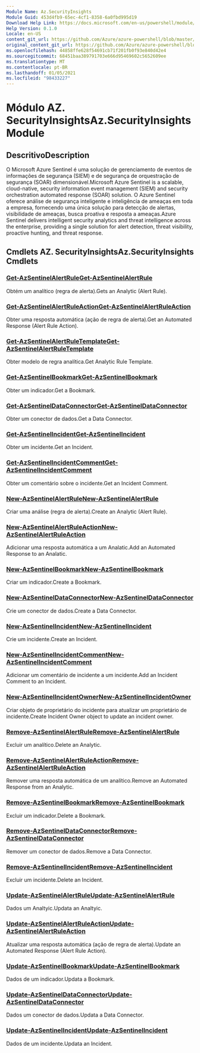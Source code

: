 ```yaml
---
Module Name: Az.SecurityInsights
Module Guid: 453d4fb9-65ec-4cf1-8358-6a0fbd995d19
Download Help Link: https://docs.microsoft.com/en-us/powershell/module/az.securityinsights
Help Version: 0.1.0
Locale: en-US
content_git_url: https://github.com/Azure/azure-powershell/blob/master/src/SecurityInsights/SecurityInsights/help/Az.SecurityInsights.md
original_content_git_url: https://github.com/Azure/azure-powershell/blob/master/src/SecurityInsights/SecurityInsights/help/Az.SecurityInsights.md
ms.openlocfilehash: 44858ffe628f54691cb71f201fb0f93e840d42e4
ms.sourcegitcommit: 68451baa389791703e666d95469602c5652609ee
ms.translationtype: MT
ms.contentlocale: pt-BR
ms.lasthandoff: 01/05/2021
ms.locfileid: "98433227"
---
```

# <span data-ttu-id="065bd-101">Módulo AZ. SecurityInsights</span><span class="sxs-lookup"><span data-stu-id="065bd-101">Az.SecurityInsights Module</span></span>
## <span data-ttu-id="065bd-102">Descritivo</span><span class="sxs-lookup"><span data-stu-id="065bd-102">Description</span></span>
<span data-ttu-id="065bd-103">O Microsoft Azure Sentinel é uma solução de gerenciamento de eventos de informações de segurança (SIEM) e de segurança de orquestração de segurança (SOAR) dimensionável.</span><span class="sxs-lookup"><span data-stu-id="065bd-103">Microsoft Azure Sentinel is a scalable, cloud-native, security information event management (SIEM) and security orchestration automated response (SOAR) solution.</span></span> <span data-ttu-id="065bd-104">O Azure Sentinel oferece análise de segurança inteligente e inteligência de ameaças em toda a empresa, fornecendo uma única solução para detecção de alertas, visibilidade de ameaças, busca proativa e resposta a ameaças.</span><span class="sxs-lookup"><span data-stu-id="065bd-104">Azure Sentinel delivers intelligent security analytics and threat intelligence across the enterprise, providing a single solution for alert detection, threat visibility, proactive hunting, and threat response.</span></span>

## <span data-ttu-id="065bd-105">Cmdlets AZ. SecurityInsights</span><span class="sxs-lookup"><span data-stu-id="065bd-105">Az.SecurityInsights Cmdlets</span></span>
### [<span data-ttu-id="065bd-106">Get-AzSentinelAlertRule</span><span class="sxs-lookup"><span data-stu-id="065bd-106">Get-AzSentinelAlertRule</span></span>](Get-AzSentinelAlertRule.md)
<span data-ttu-id="065bd-107">Obtém um analítico (regra de alerta).</span><span class="sxs-lookup"><span data-stu-id="065bd-107">Gets an Analytic (Alert Rule).</span></span>

### [<span data-ttu-id="065bd-108">Get-AzSentinelAlertRuleAction</span><span class="sxs-lookup"><span data-stu-id="065bd-108">Get-AzSentinelAlertRuleAction</span></span>](Get-AzSentinelAlertRuleAction.md)
<span data-ttu-id="065bd-109">Obter uma resposta automática (ação de regra de alerta).</span><span class="sxs-lookup"><span data-stu-id="065bd-109">Get an Automated Response (Alert Rule Action).</span></span>

### [<span data-ttu-id="065bd-110">Get-AzSentinelAlertRuleTemplate</span><span class="sxs-lookup"><span data-stu-id="065bd-110">Get-AzSentinelAlertRuleTemplate</span></span>](Get-AzSentinelAlertRuleTemplate.md)
<span data-ttu-id="065bd-111">Obter modelo de regra analítica.</span><span class="sxs-lookup"><span data-stu-id="065bd-111">Get Analytic Rule Template.</span></span>

### [<span data-ttu-id="065bd-112">Get-AzSentinelBookmark</span><span class="sxs-lookup"><span data-stu-id="065bd-112">Get-AzSentinelBookmark</span></span>](Get-AzSentinelBookmark.md)
<span data-ttu-id="065bd-113">Obter um indicador.</span><span class="sxs-lookup"><span data-stu-id="065bd-113">Get a Bookmark.</span></span>

### [<span data-ttu-id="065bd-114">Get-AzSentinelDataConnector</span><span class="sxs-lookup"><span data-stu-id="065bd-114">Get-AzSentinelDataConnector</span></span>](Get-AzSentinelDataConnector.md)
<span data-ttu-id="065bd-115">Obter um conector de dados.</span><span class="sxs-lookup"><span data-stu-id="065bd-115">Get a Data Connector.</span></span>

### [<span data-ttu-id="065bd-116">Get-AzSentinelIncident</span><span class="sxs-lookup"><span data-stu-id="065bd-116">Get-AzSentinelIncident</span></span>](Get-AzSentinelIncident.md)
<span data-ttu-id="065bd-117">Obter um incidente.</span><span class="sxs-lookup"><span data-stu-id="065bd-117">Get an Incident.</span></span>

### [<span data-ttu-id="065bd-118">Get-AzSentinelIncidentComment</span><span class="sxs-lookup"><span data-stu-id="065bd-118">Get-AzSentinelIncidentComment</span></span>](Get-AzSentinelIncidentComment.md)
<span data-ttu-id="065bd-119">Obter um comentário sobre o incidente.</span><span class="sxs-lookup"><span data-stu-id="065bd-119">Get an Incident Comment.</span></span>

### [<span data-ttu-id="065bd-120">New-AzSentinelAlertRule</span><span class="sxs-lookup"><span data-stu-id="065bd-120">New-AzSentinelAlertRule</span></span>](New-AzSentinelAlertRule.md)
<span data-ttu-id="065bd-121">Criar uma análise (regra de alerta).</span><span class="sxs-lookup"><span data-stu-id="065bd-121">Create an Analytic (Alert Rule).</span></span>

### [<span data-ttu-id="065bd-122">New-AzSentinelAlertRuleAction</span><span class="sxs-lookup"><span data-stu-id="065bd-122">New-AzSentinelAlertRuleAction</span></span>](New-AzSentinelAlertRuleAction.md)
<span data-ttu-id="065bd-123">Adicionar uma resposta automática a um Analatic.</span><span class="sxs-lookup"><span data-stu-id="065bd-123">Add an Automated Response to an Analatic.</span></span>

### [<span data-ttu-id="065bd-124">New-AzSentinelBookmark</span><span class="sxs-lookup"><span data-stu-id="065bd-124">New-AzSentinelBookmark</span></span>](New-AzSentinelBookmark.md)
<span data-ttu-id="065bd-125">Criar um indicador.</span><span class="sxs-lookup"><span data-stu-id="065bd-125">Create a Bookmark.</span></span>

### [<span data-ttu-id="065bd-126">New-AzSentinelDataConnector</span><span class="sxs-lookup"><span data-stu-id="065bd-126">New-AzSentinelDataConnector</span></span>](New-AzSentinelDataConnector.md)
<span data-ttu-id="065bd-127">Crie um conector de dados.</span><span class="sxs-lookup"><span data-stu-id="065bd-127">Create a Data Connector.</span></span>

### [<span data-ttu-id="065bd-128">New-AzSentinelIncident</span><span class="sxs-lookup"><span data-stu-id="065bd-128">New-AzSentinelIncident</span></span>](New-AzSentinelIncident.md)
<span data-ttu-id="065bd-129">Crie um incidente.</span><span class="sxs-lookup"><span data-stu-id="065bd-129">Create an Incident.</span></span>

### [<span data-ttu-id="065bd-130">New-AzSentinelIncidentComment</span><span class="sxs-lookup"><span data-stu-id="065bd-130">New-AzSentinelIncidentComment</span></span>](New-AzSentinelIncidentComment.md)
<span data-ttu-id="065bd-131">Adicionar um comentário de incidente a um incidente.</span><span class="sxs-lookup"><span data-stu-id="065bd-131">Add an Incident Comment to an Incident.</span></span>

### [<span data-ttu-id="065bd-132">New-AzSentinelIncidentOwner</span><span class="sxs-lookup"><span data-stu-id="065bd-132">New-AzSentinelIncidentOwner</span></span>](New-AzSentinelIncidentOwner.md)
<span data-ttu-id="065bd-133">Criar objeto de proprietário do incidente para atualizar um proprietário de incidente.</span><span class="sxs-lookup"><span data-stu-id="065bd-133">Create Incident Owner object to update an incident owner.</span></span>

### [<span data-ttu-id="065bd-134">Remove-AzSentinelAlertRule</span><span class="sxs-lookup"><span data-stu-id="065bd-134">Remove-AzSentinelAlertRule</span></span>](Remove-AzSentinelAlertRule.md)
<span data-ttu-id="065bd-135">Excluir um analítico.</span><span class="sxs-lookup"><span data-stu-id="065bd-135">Delete an Analytic.</span></span>

### [<span data-ttu-id="065bd-136">Remove-AzSentinelAlertRuleAction</span><span class="sxs-lookup"><span data-stu-id="065bd-136">Remove-AzSentinelAlertRuleAction</span></span>](Remove-AzSentinelAlertRuleAction.md)
<span data-ttu-id="065bd-137">Remover uma resposta automática de um analítico.</span><span class="sxs-lookup"><span data-stu-id="065bd-137">Remove an Automated Response from an Analytic.</span></span>

### [<span data-ttu-id="065bd-138">Remove-AzSentinelBookmark</span><span class="sxs-lookup"><span data-stu-id="065bd-138">Remove-AzSentinelBookmark</span></span>](Remove-AzSentinelBookmark.md)
<span data-ttu-id="065bd-139">Excluir um indicador.</span><span class="sxs-lookup"><span data-stu-id="065bd-139">Delete a Bookmark.</span></span>

### [<span data-ttu-id="065bd-140">Remove-AzSentinelDataConnector</span><span class="sxs-lookup"><span data-stu-id="065bd-140">Remove-AzSentinelDataConnector</span></span>](Remove-AzSentinelDataConnector.md)
<span data-ttu-id="065bd-141">Remover um conector de dados.</span><span class="sxs-lookup"><span data-stu-id="065bd-141">Remove a Data Connector.</span></span>

### [<span data-ttu-id="065bd-142">Remove-AzSentinelIncident</span><span class="sxs-lookup"><span data-stu-id="065bd-142">Remove-AzSentinelIncident</span></span>](Remove-AzSentinelIncident.md)
<span data-ttu-id="065bd-143">Excluir um incidente.</span><span class="sxs-lookup"><span data-stu-id="065bd-143">Delete an Incident.</span></span>

### [<span data-ttu-id="065bd-144">Update-AzSentinelAlertRule</span><span class="sxs-lookup"><span data-stu-id="065bd-144">Update-AzSentinelAlertRule</span></span>](Update-AzSentinelAlertRule.md)
<span data-ttu-id="065bd-145">Dados um Analtyic.</span><span class="sxs-lookup"><span data-stu-id="065bd-145">Updata an Analtyic.</span></span>

### [<span data-ttu-id="065bd-146">Update-AzSentinelAlertRuleAction</span><span class="sxs-lookup"><span data-stu-id="065bd-146">Update-AzSentinelAlertRuleAction</span></span>](Update-AzSentinelAlertRuleAction.md)
<span data-ttu-id="065bd-147">Atualizar uma resposta automática (ação de regra de alerta).</span><span class="sxs-lookup"><span data-stu-id="065bd-147">Update an Automated Response (Alert Rule Action).</span></span>

### [<span data-ttu-id="065bd-148">Update-AzSentinelBookmark</span><span class="sxs-lookup"><span data-stu-id="065bd-148">Update-AzSentinelBookmark</span></span>](Update-AzSentinelBookmark.md)
<span data-ttu-id="065bd-149">Dados de um indicador.</span><span class="sxs-lookup"><span data-stu-id="065bd-149">Updata a Bookmark.</span></span>

### [<span data-ttu-id="065bd-150">Update-AzSentinelDataConnector</span><span class="sxs-lookup"><span data-stu-id="065bd-150">Update-AzSentinelDataConnector</span></span>](Update-AzSentinelDataConnector.md)
<span data-ttu-id="065bd-151">Dados um conector de dados.</span><span class="sxs-lookup"><span data-stu-id="065bd-151">Updata a Data Connector.</span></span>

### [<span data-ttu-id="065bd-152">Update-AzSentinelIncident</span><span class="sxs-lookup"><span data-stu-id="065bd-152">Update-AzSentinelIncident</span></span>](Update-AzSentinelIncident.md)
<span data-ttu-id="065bd-153">Dados de um incidente.</span><span class="sxs-lookup"><span data-stu-id="065bd-153">Updata an Incident.</span></span>
